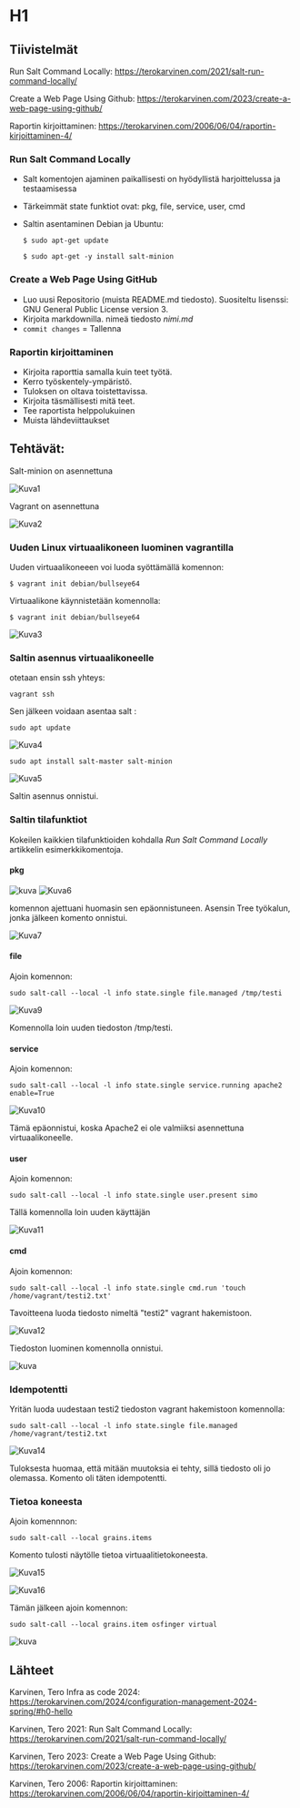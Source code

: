 # H1

## Tiivistelmät
Run Salt Command Locally: https://terokarvinen.com/2021/salt-run-command-locally/

Create a Web Page Using Github: https://terokarvinen.com/2023/create-a-web-page-using-github/

Raportin kirjoittaminen: https://terokarvinen.com/2006/06/04/raportin-kirjoittaminen-4/

### Run Salt Command Locally
- Salt komentojen ajaminen paikallisesti on hyödyllistä harjoittelussa ja testaamisessa
- Tärkeimmät state funktiot ovat: pkg, file, service, user, cmd
- Saltin asentaminen Debian ja Ubuntu:

      $ sudo apt-get update

      $ sudo apt-get -y install salt-minion

### Create a Web Page Using GitHub
- Luo uusi Repositorio (muista README.md tiedosto). Suositeltu lisenssi: GNU General Public License version 3.
- Kirjoita markdownilla. nimeä tiedosto *nimi.md*
- `commit changes` = Tallenna

### Raportin kirjoittaminen
- Kirjoita raporttia samalla kuin teet työtä.
- Kerro työskentely-ympäristö.
- Tuloksen on oltava toistettavissa.
- Kirjoita täsmällisesti mitä teet.
- Tee raportista helppolukuinen
- Muista lähdeviittaukset

## Tehtävät:
Salt-minion on asennettuna

![Kuva1](https://github.com/simoheinimaki/palvelinten-hallinta/assets/165195779/2e8f31e4-6976-423d-a08d-9103c56e3a6d)

Vagrant on asennettuna

![Kuva2](https://github.com/simoheinimaki/palvelinten-hallinta/assets/165195779/5abe560c-d559-4475-83ae-47b5afa169cf)

### Uuden Linux virtuaalikoneen luominen vagrantilla
Uuden virtuaalikoneeen voi luoda syöttämällä komennon:  

    $ vagrant init debian/bullseye64

Virtuaalikone käynnistetään komennolla:  

    $ vagrant init debian/bullseye64

![Kuva3](https://github.com/simoheinimaki/palvelinten-hallinta/assets/165195779/d88c7182-8263-4e48-b3ce-7bffea380db6)

### Saltin asennus virtuaalikoneelle

otetaan ensin ssh yhteys:  

    vagrant ssh

Sen jälkeen voidaan asentaa salt :  
  
    sudo apt update  
  
  ![Kuva4](https://github.com/simoheinimaki/palvelinten-hallinta/assets/165195779/b88d5546-3401-40c3-a9b8-27a9a6caa1d2)

  
    sudo apt install salt-master salt-minion

  ![Kuva5](https://github.com/simoheinimaki/palvelinten-hallinta/assets/165195779/2bbf9a10-b685-4a58-976c-dbd8c1a9bf36)

Saltin asennus onnistui. 

### Saltin tilafunktiot
Kokeilen kaikkien tilafunktioiden kohdalla *Run Salt Command Locally* artikkelin esimerkkikomentoja.
#### pkg
![kuva](https://github.com/simoheinimaki/palvelinten-hallinta/assets/165195779/9e9bbd9a-432d-4f46-a2e8-24f1349a155a)
![Kuva6](https://github.com/simoheinimaki/palvelinten-hallinta/assets/165195779/a9976a81-0bf1-44a4-ac57-d2e1cedcab5f)

komennon ajettuani huomasin sen epäonnistuneen. Asensin Tree työkalun, jonka jälkeen komento onnistui.

![Kuva7](https://github.com/simoheinimaki/palvelinten-hallinta/assets/165195779/e11e8e0d-051c-4a12-99c7-cfdf9a7866a1)

#### file
Ajoin komennon:  

    sudo salt-call --local -l info state.single file.managed /tmp/testi 

![Kuva9](https://github.com/simoheinimaki/palvelinten-hallinta/assets/165195779/57f6a91b-4593-4e21-874f-0be7e402ec94)

Komennolla loin uuden tiedoston /tmp/testi.

#### service

Ajoin komennon:  

    sudo salt-call --local -l info state.single service.running apache2 enable=True
![Kuva10](https://github.com/simoheinimaki/palvelinten-hallinta/assets/165195779/26ee3910-c374-4348-aed6-2bcebe7d1a5a)

Tämä epäonnistui, koska Apache2 ei ole valmiiksi asennettuna virtuaalikoneelle.

#### user

Ajoin komennon:  

    sudo salt-call --local -l info state.single user.present simo

Tällä komennolla loin uuden käyttäjän

![Kuva11](https://github.com/simoheinimaki/palvelinten-hallinta/assets/165195779/02cd3a99-bf5b-403f-a311-21d68a0ce31c)

#### cmd

Ajoin komennon:   

    sudo salt-call --local -l info state.single cmd.run 'touch /home/vagrant/testi2.txt' 

Tavoitteena luoda tiedosto nimeltä "testi2" vagrant hakemistoon.

![Kuva12](https://github.com/simoheinimaki/palvelinten-hallinta/assets/165195779/bbd5634e-da29-4151-9a9d-749c7ab30e1b)

Tiedoston luominen komennolla onnistui.

![kuva](https://github.com/simoheinimaki/palvelinten-hallinta/assets/165195779/0b52ccfb-e8f7-4806-a72f-bd79c14c4e80)

### Idempotentti

Yritän luoda uudestaan testi2 tiedoston vagrant hakemistoon komennolla:  

    sudo salt-call --local -l info state.single file.managed /home/vagrant/testi2.txt

  ![Kuva14](https://github.com/simoheinimaki/palvelinten-hallinta/assets/165195779/849ec378-6558-4d25-b848-57882c529150)

Tuloksesta huomaa, että mitään muutoksia ei tehty, sillä tiedosto oli jo olemassa. Komento oli täten idempotentti.

### Tietoa koneesta

Ajoin komennnon:

    sudo salt-call --local grains.items

Komento tulosti näytölle tietoa virtuaalitietokoneesta. 

![Kuva15](https://github.com/simoheinimaki/palvelinten-hallinta/assets/165195779/51531de3-1365-4964-9048-e2caff4b770e)

![Kuva16](https://github.com/simoheinimaki/palvelinten-hallinta/assets/165195779/d48a638c-5bca-4cd7-ab45-343996ef0766)

Tämän jälkeen ajoin komennon:
 
    sudo salt-call --local grains.item osfinger virtual

![kuva](https://github.com/simoheinimaki/palvelinten-hallinta/assets/165195779/aed54eb2-ed4a-4534-b99c-9b7533fe2652)

## Lähteet

Karvinen, Tero Infra as code 2024: https://terokarvinen.com/2024/configuration-management-2024-spring/#h0-hello

Karvinen, Tero 2021: Run Salt Command Locally: https://terokarvinen.com/2021/salt-run-command-locally/

Karvinen, Tero 2023: Create a Web Page Using Github: https://terokarvinen.com/2023/create-a-web-page-using-github/

Karvinen, Tero 2006: Raportin kirjoittaminen: https://terokarvinen.com/2006/06/04/raportin-kirjoittaminen-4/


